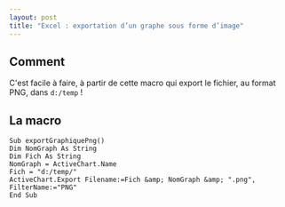 ```yaml
---
layout: post
title: "Excel : exportation d’un graphe sous forme d’image"
---
```


## Comment

C'est facile à faire, à partir de cette macro qui export le fichier, au format
PNG, dans `d:/temp` !

## La macro

```
Sub exportGraphiquePng()
Dim NomGraph As String
Dim Fich As String
NomGraph = ActiveChart.Name
Fich = "d:/temp/"
ActiveChart.Export Filename:=Fich &amp; NomGraph &amp; ".png", FilterName:="PNG"
End Sub
```
